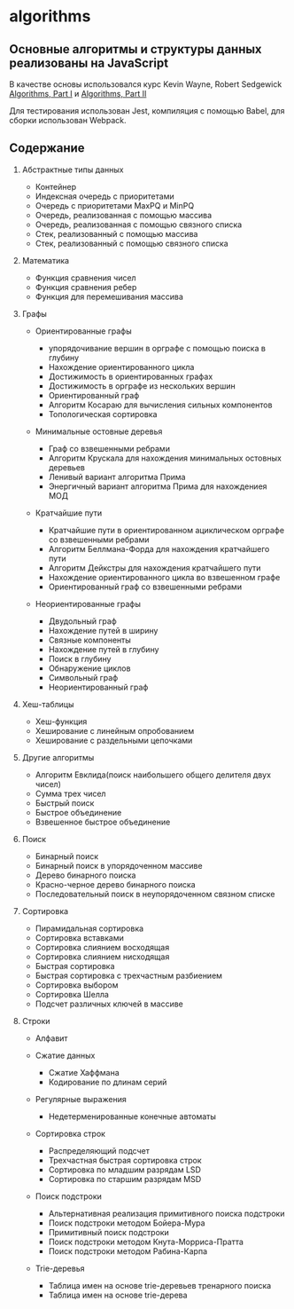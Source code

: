 # algorithms

## Основные алгоритмы и структуры данных реализованы на JavaScript

В качестве основы использовался курс Kevin Wayne, Robert Sedgewick
[Algorithms, Part I](https://www.coursera.org/learn/algorithms-part1)
и
[Algorithms, Part II](https://www.coursera.org/learn/algorithms-part2)

Для тестирования использован Jest, 
компиляция с помощью Babel, 
для сборки использован Webpack.

## Содержание

1. Абстрактные типы данных
    * Контейнер
    * Индексная очередь с приоритетами
    * Очередь с приоритетами MaxPQ и MinPQ
    * Очередь, реализованная с помощью массива
    * Очередь, реализованная с помощью связного списка
    * Стек, реализованный с помощью массива
    * Стек, реализованный с помощью связного списка


2. Математика
    * Функция сравнения чисел
    * Функция сравнения ребер
    * Функция для перемешивания массива

3. Графы
    * Ориентированные графы
        * упорядочивание вершин в орграфе с помощью поиска в глубину
        * Нахождение ориентированного цикла
        * Достижимость в ориентированных графах
        * Достижимость в орграфе из нескольких вершин
        * Ориентированный граф
        * Алгоритм Косараю для вычисления сильных компонентов
        * Топологическая сортировка
  
     * Минимальные остовные деревья
        * Граф со взвешенными ребрами
        * Алгоритм Крускала для нахождения минимальных остовных деревьев
        * Ленивый вариант алгоритма Прима
        * Энергичный вариант алгоритма Прима для нахождениея МОД
  
     * Кратчайшие пути
        * Кратчайшие пути в ориентированном ациклическом орграфе со взвешенными   ребрами
        * Алгоритм Беллмана-Форда для нахождения кратчайшего пути
        * Алгоритм Дейкстры для нахождения кратчайшего пути
        * Нахождение ориентированного цикла во взвешенном графе
        * Ориентированный граф со взвешенными ребрами

    * Неориентированные графы
        * Двудольный граф
        * Нахождение путей в ширину
        * Связные компоненты
        * Нахождение путей в глубину
        * Поиск в глубину
        * Обнаружение циклов
        * Символьный граф
        * Неориентированный граф

4. Хеш-таблицы
    * Хеш-функция
    * Хеширование с линейным опробованием
    * Хеширование с раздельными цепочками


5. Другие алгоритмы
    * Алгоритм Евклида(поиск наибольшего общего делителя двух чисел)
    * Сумма трех чисел
    * Быстрый поиск
    * Быстрое объединение
    * Взвешенное быстрое объединение

6. Поиск
    * Бинарный поиск
    * Бинарный поиск в упорядоченном массиве
    * Дерево бинарного поиска
    * Красно-черное дерево бинарного поиска
    * Последовательный поиск в неупорядоченном связном списке

7. Сортировка
    * Пирамидальная сортировка
    * Сортировка вставками
    * Сортировка слиянием восходящая
    * Сортировка слиянием нисходящая
    * Быстрая сортировка
    * Быстрая сортировка с трехчастным разбиением
    * Сортировка выбором
    * Сортировка Шелла
    * Подсчет различных ключей в массиве

8. Строки
    * Алфавит

    * Сжатие данных
        * Сжатие Хаффмана
        * Кодирование по длинам серий

    * Регулярные выражения
        * Недетерменированные конечные автоматы

    * Сортировка строк
        * Распределяющий подсчет
        * Трехчастная быстрая сортировка строк
        * Сортировка по младшим разрядам LSD
        * Сортировка по старшим разрядам MSD

    * Поиск подстроки
        * Альтернативная реализация примитивного поиска подстроки
        * Поиск подстроки методом Бойера-Мура
        * Примитивный поиск подстроки
        * Поиск подстроки методом Кнута-Морриса-Пратта
        * Поиск подстроки методом Рабина-Карпа

    * Trie-деревья
        * Таблица имен на основе trie-деревьев тренарного поиска
        * Таблица имен на основе trie-дерева


